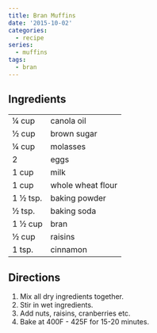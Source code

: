 ```yaml
---
title: Bran Muffins
date: '2015-10-02'
categories:
  - recipe
series:
  - muffins
tags:
  - bran
---
```


## Ingredients

|||
|---|---|
|¼ cup |canola oil|
|½ cup |brown sugar|
|¼ cup |molasses|
|2 |eggs|
|1 cup |milk|
|1 cup |whole wheat flour|
|1 ½ tsp. |baking powder|
|½ tsp. |baking soda|
|1 ½ cup |bran|
|½ cup |raisins|
|1 tsp. |cinnamon|

## Directions

1. Mix all dry ingredients together.
2. Stir in wet ingredients.
3. Add nuts, raisins, cranberries etc.
4. Bake at 400F - 425F for 15-20 minutes.
